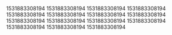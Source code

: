 1531883308194
1531883308194
1531883308194
1531883308194
1531883308194
1531883308194
1531883308194
1531883308194
1531883308194
1531883308194
1531883308194
1531883308194
1531883308194
1531883308194
1531883308194